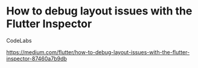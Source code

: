 # How to debug layout issues with the Flutter Inspector

CodeLabs

https://medium.com/flutter/how-to-debug-layout-issues-with-the-flutter-inspector-87460a7b9db